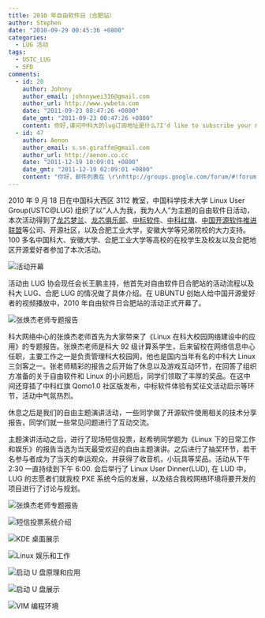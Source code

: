 ```yaml
---
title: 2010 年自由软件日（合肥站）
author: Stephen
date: "2010-09-29 00:45:36 +0800"
categories:
  - LUG 活动
tags:
  - USTC_LUG
  - SFD
comments:
  - id: 20
    author: Johnny
    author_email: johnnywei316@gmail.com
    author_url: http://www.ywbeta.com
    date: "2011-09-23 08:47:26 +0800"
    date_gmt: "2011-09-23 00:47:26 +0800"
    content: 你好,请问中科大的lug订阅地址是什么?I'd like to subscribe your mailing list :-)
  - id: 47
    author: Aenon
    author_email: s.sn.giraffe@gmail.com
    author_url: http://aenon.co.cc
    date: "2011-12-19 10:09:01 +0800"
    date_gmt: "2011-12-19 02:09:01 +0800"
    content: "你好，邮件列表在 \r\nhttp://groups.google.com/forum/#!forum/ustc_lug"
---
```


2010 年 9 月 18 日在中国科大西区 3112 教室，中国科学技术大学 Linux User Group(USTC@LUG) 组织了以“人人为我，我为人人”为主题的自由软件日活动，本次活动得到了[龙芯梦兰](http://www.lemote.com/)、[龙芯俱乐部](http://blog.sina.com.cn/loongsonclub)、[中标软件](http://www.cs2c.com.cn/)、[中科红旗](http://www.redflag-linux.com/)、[中国开源软件推进联盟](http://www.oss.org.cn/)等公司、开源社区，以及合肥工业大学，安徽大学等兄弟院校的大力支持。100 多名中国科大、安徽大学、合肥工业大学等高校的在校学生及校友以及合肥地区开源爱好者参加了本次活动。

![活动开幕](https://ftp.lug.ustc.edu.cn/wp-content/gallery/2010-09-sfd/sfd10_02.jpg)

活动由 LUG 协会现任会长王鹏主持，他首先对自由软件日合肥站的活动流程以及科大 LUG、合肥 LUG 的情况做了具体介绍。在 UBUNTU 创始人给中国开源爱好者的视频播放中，2010 年自由软件日合肥站的活动正式开幕了。

![张焕杰老师专题报告](https://ftp.lug.ustc.edu.cn/wp-content/gallery/2010-09-sfd/sfd10_04.jpg)

科大网络中心的张焕杰老师首先为大家带来了《Linux 在科大校园网络建设中的应用》的专题报告。张焕杰老师是科大 92 级计算系学生，后来留校在网络信息中心任职，主要工作之一是负责管理科大校园网，他也是国内当年有名的中科大 Linux 三剑客之一。张老师精彩的报告之后开始了休息以及游戏互动环节，在回答了组织方准备的关于自由软件和 Linux 的小问题后，同学们领取了丰厚的奖品。在这中间还穿插了中科红旗 Qomo1.0 社区版发布，中标软件体验有奖征文活动启示等环节，活动中气氛热烈。

休息之后是我们的自由主题演讲活动，一些同学做了开源软件使用相关的技术分享报告，同学们就一些常见问题进行了互动交流。

主题演讲活动之后，进行了现场短信投票，赵希明同学题为《Linux 下的日常工作和娱乐》的报告当选为当天最受欢迎的自由主题演讲。之后进行了抽奖环节，若干名参与者成为了当天的幸运观众，并获得了收音机，小玩具等奖品。活动从下午 2:30 一直持续到下午 6:00. 会后举行了 Linux User Dinner(LUD), 在 LUD 中，LUG 的志愿者们就我校 PXE 系统今后的发展，以及结合我校网络环境将要开发的项目进行了讨论与规划。

![张焕杰老师专题报告](https://ftp.lug.ustc.edu.cn/wp-content/gallery/2010-09-sfd/sfd10_04.jpg)

![短信投票系统介绍](https://ftp.lug.ustc.edu.cn/wp-content/gallery/2010-09-sfd/sfd10_05.jpg)

![KDE 桌面展示](https://ftp.lug.ustc.edu.cn/wp-content/gallery/2010-09-sfd/sfd10_06.jpg)

![Linux 娱乐和工作](https://ftp.lug.ustc.edu.cn/wp-content/gallery/2010-09-sfd/sfd10_07.jpg)

![启动 U 盘原理和应用](https://ftp.lug.ustc.edu.cn/wp-content/gallery/2010-09-sfd/sfd10_08.jpg)

![启动 U 盘展示](https://ftp.lug.ustc.edu.cn/wp-content/gallery/2010-09-sfd/sfd10_09.jpg)

![VIM 编程环境](https://ftp.lug.ustc.edu.cn/wp-content/gallery/2010-09-sfd/sfd10_10.jpg)
